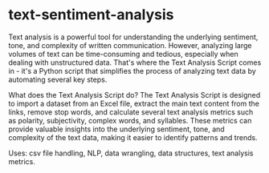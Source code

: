 # text-sentiment-analysis
Text analysis is a powerful tool for understanding the underlying sentiment, tone, and complexity of written communication. However, analyzing large volumes of text can be time-consuming and tedious, especially when dealing with unstructured data. That's where the Text Analysis Script comes in - it's a Python script that simplifies the process of analyzing text data by automating several key steps.

What does the Text Analysis Script do?
The Text Analysis Script is designed to import a dataset from an Excel file, extract the main text content from the links, remove stop words, and calculate several text analysis metrics such as polarity, subjectivity, complex words, and syllables. These metrics can provide valuable insights into the underlying sentiment, tone, and complexity of the text data, making it easier to identify patterns and trends.

Uses: csv file handling, NLP, data wrangling, data structures, text analysis metrics.
